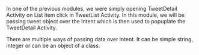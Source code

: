 
In one of the previous modules, we were simply opening TweetDetail Activity on List item click in TweetList Activity. In this module, we will be passing tweet object over the Intent which is then used to popuplate the TweetDetail Activity.

There are multiple ways of passing data over Intent. It can be simple string, integer or can be an object of a class.
